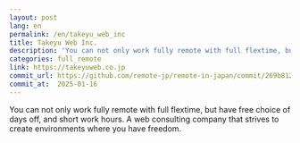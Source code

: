 ```yaml
---
layout: post
lang: en
permalink: /en/takeyu_web_inc
title: Takeyu Web Inc.
description: 'You can not only work fully remote with full flextime, but have free choice of days off, and short work hours. A web consulting company that strives to create environments where you have freedom.'
categories: full_remote
link: https://takeyuweb.co.jp
commit_url: https://github.com/remote-jp/remote-in-japan/commit/269b8121aa196f71e3b6ae053662484bf0056892
commit_at:  2025-01-16
---
```


<p>You can not only work fully remote with full flextime, but have free choice of days off, and short work hours. A web consulting company that strives to create environments where you have freedom.</p>
